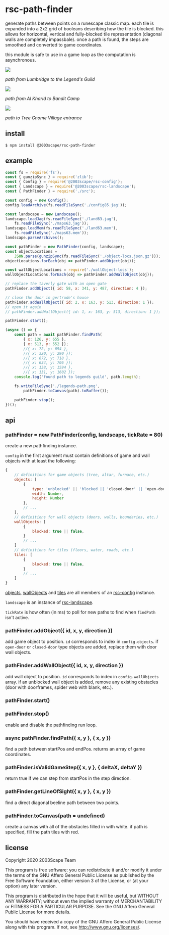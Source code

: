# rsc-path-finder
generate paths between points on a runescape classic map. each tile is
expanded into a 2x2 grid of booleans describing how the tile is blocked. this
allows for horizontal, vertical and fully-blocked tile representation
(diagonal walls are completely impassbale). once a path is found, the steps are
smoothed and converted to game coordinates.

this module is safe to use in a game loop as the computation is asynchronous.

![](./doc/legends-path.png?raw=true)

*path from Lumbridge to the Legend's Guild*

![](./doc/bandit-path.png?raw=true)

*path from Al Kharid to Bandit Camp*

![](./doc/gnome-path.png?raw=true)

*path to Tree Gnome Village entrance*


## install

    $ npm install @2003scape/rsc-path-finder

## example
```javascript
const fs = require('fs');
const { gunzipSync } = require('zlib');
const { Config } = require('@2003scape/rsc-config');
const { Landscape } = require('@2003scape/rsc-landscape');
const { PathFinder } = require('./src');

const config = new Config();
config.loadArchive(fs.readFileSync('./config85.jag'));

const landscape = new Landscape();
landscape.loadJag(fs.readFileSync('./land63.jag'),
    fs.readFileSync('./maps63.jag'));
landscape.loadMem(fs.readFileSync('./land63.mem'),
    fs.readFileSync('./maps63.mem'));
landscape.parseArchives();

const pathFinder = new PathFinder(config, landscape);
const objectLocations =
    JSON.parse(gunzipSync(fs.readFileSync('./object-locs.json.gz')));
objectLocations.forEach(obj => pathFinder.addObject(obj));

const wallObjectLocations = require('./wallObject-locs');
wallObjectLocations.forEach(obj => pathFinder.addWallObject(obj));

// replace the taverly gate with an open gate
pathFinder.addObject({ id: 58, x: 341, y: 487, direction: 4 });

// close the door in gertrude's house
pathFinder.addWallObject({ id: 2, x: 163, y: 513, direction: 1 });
// open it again
// pathFinder.addWallObject({ id: 1, x: 163, y: 513, direction: 1 });

pathFinder.start();

(async () => {
    const path = await pathFinder.findPath(
        { x: 126, y: 655 },
        { x: 513, y: 552 });
        //{ x: 72, y: 694 },
        //{ x: 320, y: 290 });
        //{ x: 672, y: 718 },
        //{ x: 634, y: 706 });
        //{ x: 138, y: 1594 },
        //{ x: 131, y: 1602 });
    console.log('found path to legends guild', path.length);

    fs.writeFileSync('./legends-path.png',
        pathFinder.toCanvas(path).toBuffer());

    pathFinder.stop();
})();
```

## api
### pathFinder = new PathFinder(config, landscape, tickRate = 80)
create a new pathfinding instance.

`config` in the first argument must contain definitions of game and wall objects
with at least the following:

```javascript
{
    // definitions for game objects (tree, altar, furnace, etc.)
    objects: [
        {
            type: 'unblocked' || 'blocked || 'closed-door' || 'open-door',
            width: Number,
            height: Number
        },
        // ...
    ],
    // definitions for wall objects (doors, walls, boundaries, etc.)
    wallObjects: [
        {
            blocked: true || false,
        }
        // ...
    ]
    // definitions for tiles (floors, water, roads, etc.)
    tiles: [
        {
            blocked: true || false,
        }
        // ...
    ]
}
```

[objects](https://github.com/2003scape/rsc-config#configobjects),
[wallObjects](https://github.com/2003scape/rsc-config#configwallobjects) and
[tiles](https://github.com/2003scape/rsc-config#configtiles)
are all members of an
[rsc-config](https://github.com/2003scape/rsc-config#config--new-config)
instance.

`landscape` is an instance of
[rsc-landscape](https://github.com/2003scape/rsc-landscape#landscape--new-landscape).

`tickRate` is how often (in ms) to poll for new paths to find when `findPath`
isn't active.

### pathFinder.addObject({ id, x, y, direction })
add game object to position. `id` corresponds to index in `config.objects`. if
`open-door` or `closed-door` type objects are added, replace them with door
wall objects.

### pathFinder.addWallObject({ id, x, y, direction })
add wall object to position. `id` corresponds to index in `config.wallObjects`
array. if an unblocked wall object is added, remove any existing obstacles
(door with doorframes, spider web with blank, etc.).

### pathFinder.start()
### pathFinder.stop()
enable and disable the pathfinding run loop.

### async pathFinder.findPath({ x, y }, { x, y })
find a path between startPos and endPos. returns an array of game coordinates.

### pathFinder.isValidGameStep({ x, y }, { deltaX, deltaY })
return true if we can step from startPos in the step direction.

### pathFinder.getLineOfSight({ x, y }, { x, y })
find a direct diagonal beeline path between two points.

### pathFinder.toCanvas(path = undefined)
create a canvas with all of the obstacles filled in with white. if path is
specified, fill the path tiles with red.

## license
Copyright 2020  2003Scape Team

This program is free software: you can redistribute it and/or modify it under
the terms of the GNU Affero General Public License as published by the
Free Software Foundation, either version 3 of the License, or (at your option)
any later version.

This program is distributed in the hope that it will be useful, but WITHOUT ANY
WARRANTY; without even the implied warranty of MERCHANTABILITY or FITNESS FOR A
PARTICULAR PURPOSE. See the GNU Affero General Public License for more details.

You should have received a copy of the GNU Affero General Public License along
with this program. If not, see http://www.gnu.org/licenses/.
